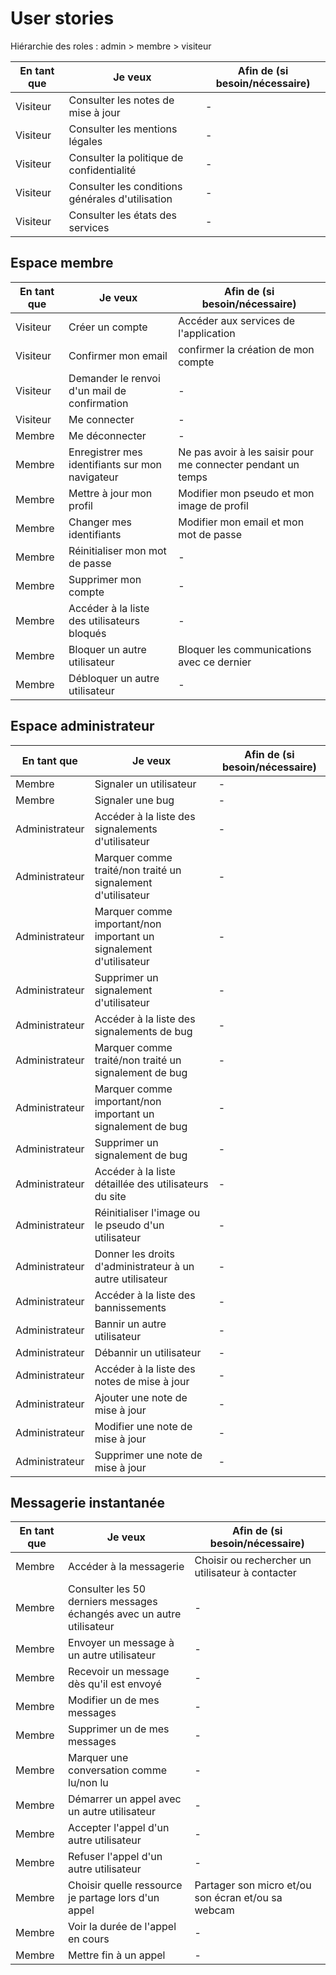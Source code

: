 # User stories

Hiérarchie des roles : admin > membre > visiteur

| En tant que | Je veux | Afin de (si besoin/nécessaire) |
|--|--|--|
| Visiteur | Consulter les notes de mise à jour | - |
| Visiteur | Consulter les mentions légales | - |
| Visiteur | Consulter la politique de confidentialité | - |
| Visiteur | Consulter les conditions générales d'utilisation  | - |
| Visiteur | Consulter les états des services | - |

## Espace membre

| En tant que | Je veux | Afin de (si besoin/nécessaire) |
|--|--|--|
| Visiteur | Créer un compte | Accéder aux services de l'application |
| Visiteur | Confirmer mon email | confirmer la création de mon compte |
| Visiteur | Demander le renvoi d'un mail de confirmation | - |
| Visiteur | Me connecter | - |
| Membre | Me déconnecter | - |
| Membre | Enregistrer mes identifiants sur mon navigateur | Ne pas avoir à les saisir pour me connecter pendant un temps |
| Membre | Mettre à jour mon profil | Modifier mon pseudo et mon image de profil |
| Membre | Changer mes identifiants | Modifier mon email et mon mot de passe |
| Membre | Réinitialiser mon mot de passe | - |
| Membre | Supprimer mon compte | - |
| Membre | Accéder à la liste des utilisateurs bloqués | - |
| Membre | Bloquer un autre utilisateur | Bloquer les communications avec ce dernier |
| Membre | Débloquer un autre utilisateur | - |

## Espace administrateur

| En tant que | Je veux | Afin de (si besoin/nécessaire) |
|--|--|--|
| Membre | Signaler un utilisateur | - |
| Membre | Signaler une bug | - |
| Administrateur | Accéder à la liste des signalements d'utilisateur | - |
| Administrateur | Marquer comme traité/non traité un signalement d'utilisateur | - |
| Administrateur | Marquer comme important/non important un signalement d'utilisateur | - |
| Administrateur | Supprimer un signalement d'utilisateur | - |
| Administrateur | Accéder à la liste des signalements de bug | - |
| Administrateur | Marquer comme traité/non traité un signalement de bug | - |
| Administrateur | Marquer comme important/non important un signalement de bug | - |
| Administrateur | Supprimer un signalement de bug | - |
| Administrateur | Accéder à la liste détaillée des utilisateurs du site | - |
| Administrateur | Réinitialiser l'image ou le pseudo d'un utilisateur | - |
| Administrateur | Donner les droits d'administrateur à un autre utilisateur | - |
| Administrateur | Accéder à la liste des bannissements | - |
| Administrateur | Bannir un autre utilisateur | - |
| Administrateur | Débannir un utilisateur | - |
| Administrateur | Accéder à la liste des notes de mise à jour | - |
| Administrateur | Ajouter une note de mise à jour | - |
| Administrateur | Modifier une note de mise à jour | - |
| Administrateur | Supprimer une note de mise à jour | - |

## Messagerie instantanée

| En tant que | Je veux | Afin de (si besoin/nécessaire) |
|--|--|--|
| Membre | Accéder à la messagerie | Choisir ou rechercher un utilisateur à contacter |
| Membre | Consulter les 50 derniers messages échangés avec un autre utilisateur | - |
| Membre | Envoyer un message à un autre utilisateur | - |
| Membre | Recevoir un message dès qu'il est envoyé | - |
| Membre | Modifier un de mes messages | - |
| Membre | Supprimer un de mes messages | - |
| Membre | Marquer une conversation comme lu/non lu | - |
| Membre | Démarrer un appel avec un autre utilisateur | - |
| Membre | Accepter l'appel d'un autre utilisateur | - |
| Membre | Refuser l'appel d'un autre utilisateur | - |
| Membre | Choisir quelle ressource je partage lors d'un appel | Partager son micro et/ou son écran et/ou sa webcam |
| Membre | Voir la durée de l'appel en cours | - |
| Membre | Mettre fin à un appel | - |
